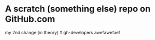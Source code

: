 # A scratch (something else) repo on GitHub.com

my 2nd change (in theory)
#   g h - d e v e l o p e r s 
 
 
awefawefaef
